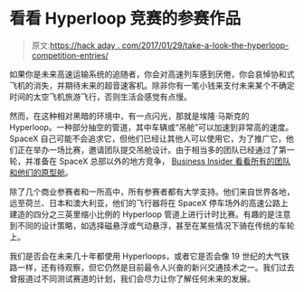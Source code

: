 # 看看 Hyperloop 竞赛的参赛作品

> 原文:[https://hack aday . com/2017/01/29/take-a-look-the-hyperloop-competition-entries/](https://hackaday.com/2017/01/29/take-a-look-at-the-hyperloop-competition-entries/)

如果你是未来高速运输系统的追随者，你会对高速列车感到厌倦，你会哀悼协和式飞机的消失，并期待未来的超音速客机。除非你有一笔小钱来支付未来某个不确定时间的太空飞机旅游飞行，否则生活会感觉有点慢。

然而，在这种相对黑暗的环境中，有一点闪光，那就是埃隆·马斯克的 Hyperloop。一种部分抽空的管道，其中车辆或“吊舱”可以加速到非常高的速度。SpaceX 自己可能不会追求它，但他们已经让其他人可以使用它，为了推广它，他们正在举办一场比赛，邀请团队提交吊舱设计。由于相当多的团队已经通过了第一轮，并准备在 SpaceX 总部以外的地方竞争， [Business Insider 看看所有的团队和他们的原型舱](http://uk.businessinsider.com/spacex-hyperloop-competitions-teams-2017-1)。

除了几个商业参赛者和一所高中，所有参赛者都有大学支持。他们来自世界各地，远至荷兰、日本和澳大利亚，他们的飞行器将在 SpaceX 停车场外的高速公路上建造的四分之三英里缩小比例的 Hyperloop 管道上进行计时比赛。有趣的是注意到不同的设计策略，如选择磁悬浮或气动悬浮，甚至在某些情况下骑在传统的车轮上。

我们是否会在未来几十年都使用 Hyperloops，或者它是否会像 19 世纪的大气铁路一样，还有待观察，但它仍然是目前最令人兴奋的新兴交通技术之一。我们过去曾报道过不同测试赛道的计划，我们会尽力让你了解任何未来的发展。